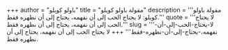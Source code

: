 +++
author = "باولو كويلو"
title = "مقولة باولو كويلو"
description = '''مقولة باولو كويلو: لا يحتاج الحب إلى أن نفهمه، يحتاج إلى أن نظهره فقط.'''
quote = '''لا يحتاج الحب إلى أن نفهمه، يحتاج إلى أن نظهره فقط.'''
slug = '''لا-يحتاج-الحب-إلى-أن-نفهمه،-يحتاج-إلى-أن-نظهره-فقط'''
+++
لا يحتاج الحب إلى أن نفهمه، يحتاج إلى أن نظهره فقط.
